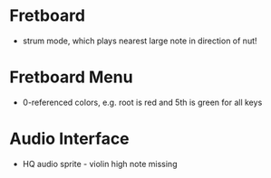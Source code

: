 # Fretboard

- strum mode, which plays nearest large note in direction of nut!

# Fretboard Menu

- 0-referenced colors, e.g. root is red and 5th is green for all keys

# Audio Interface

- HQ audio sprite - violin high note missing


